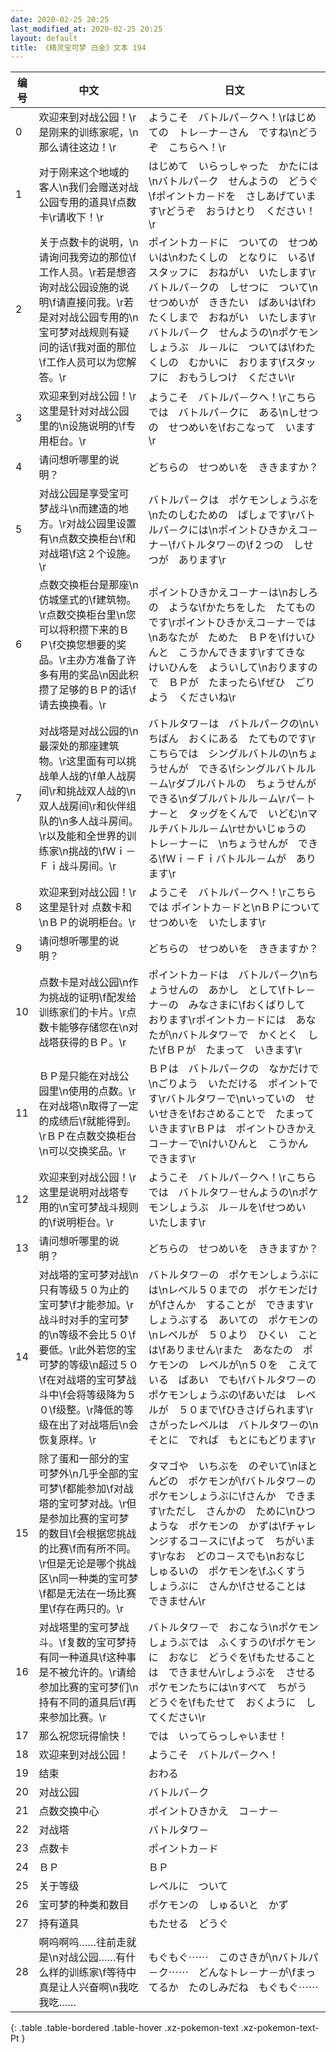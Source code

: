 ```yaml
---
date: 2020-02-25 20:25
last_modified_at: 2020-02-25 20:25
layout: default
title: 《精灵宝可梦 白金》文本 194
---
```

| 编号 | 中文 | 日文 |
| ---- | ---- | ---- |
| 0 | 欢迎来到对战公园！\r是刚来的训练家呢，\n那么请往这边！\r | ようこそ　バトルパ－クへ！\rはじめての　トレ－ナ－さん　ですね\nどうぞ　こちらへ！\r |
| 1 | 对于刚来这个地域的客人\n我们会赠送对战公园专用的道具\f点数卡\r请收下！\r | はじめて　いらっしゃった　かたには\nバトルパ－ク　せんようの　どうぐ\fポイントカ－ドを　さしあげています\rどうぞ　おうけとり　ください！\r |
| 2 | 关于点数卡的说明，\n请询问我旁边的那位\f工作人员。\r若是想咨询对战公园设施的说明\f请直接问我。\r若是对对战公园专用的\n宝可梦对战规则有疑问的话\f我对面的那位\f工作人员可以为您解答。\r | ポイントカ－ドに　ついての　せつめいは\nわたくしの　となりに　いる\fスタッフに　おねがい　いたします\rバトルパ－クの　しせつに　ついて\nせつめいが　ききたい　ばあいは\fわたくしまで　おねがい　いたします\rバトルパ－ク　せんようの\nポケモンしょうぶ　ル－ルに　ついては\fわたくしの　むかいに　おります\fスタッフに　おもうしつけ　ください\r |
| 3 | 欢迎来到对战公园！\r这里是针对对战公园里的\n设施说明的\f专用柜台。\r | ようこそ　バトルパ－クへ！\rこちらでは　バトルパ－クに　ある\nしせつの　せつめいを\fおこなって　います\r |
| 4 | 请问想听哪里的说明？ | どちらの　せつめいを　ききますか？ |
| 5 | 对战公园是享受宝可梦战斗\n而建造的地方。\r对战公园里设置有\n点数交换柜台\f和对战塔\f这２个设施。\r | バトルパ－クは　ポケモンしょうぶを\nたのしむための　ばしょです\rバトルパ－クには\nポイントひきかえコ－ナ－\fバトルタワ－の\f２つの　しせつが　あります\r |
| 6 | 点数交换柜台是那座\n仿城堡式的\f建筑物。\r点数交换柜台里\n您可以将积攒下来的ＢＰ\f交换您想要的奖品。\r主办方准备了许多有用的奖品\n因此积攒了足够的ＢＰ的话\f请去换换看。\r | ポイントひきかえコ－ナ－は\nおしろの　ような\fかたちをした　たてものです\rポイントひきかえコ－ナ－では\nあなたが　ためた　ＢＰを\fけいひんと　こうかんできます\rすてきな　けいひんを　よういして\nおりますので　ＢＰが　たまったら\fぜひ　ごりよう　くださいね\r |
| 7 | 对战塔是对战公园的\n最深处的那座建筑物。\r这里面有可以挑战单人战的\f单人战房间\r和挑战双人战的\n双人战房间\r和伙伴组队的\n多人战斗房间。\r以及能和全世界的训练家\n挑战的\fＷｉ－Ｆｉ战斗房间。\r | バトルタワ－は　バトルパ－クの\nいちばん　おくにある　たてものです\rこちらでは　シングルバトルの\nちょうせんが　できる\fシングルバトルル－ム\rダブルバトルの　ちょうせんが　できる\nダブルバトルル－ム\rパ－トナ－と　タッグをくんで　いどむ\nマルチバトルル－ム\rせかいじゅうの　トレ－ナ－に　\nちょうせんが　できる\fＷｉ－Ｆｉバトルル－ムが　あります\r |
| 8 | 欢迎来到对战公园！\r这里是针对 点数卡和\nＢＰ的说明柜台。\r | ようこそ　バトルパ－クへ！\rこちらでは ポイントカ－ドと\nＢＰについて　せつめいを　いたします\r |
| 9 | 请问想听哪里的说明？ | どちらの　せつめいを　ききますか？ |
| 10 | 点数卡是对战公园\n作为挑战的证明\f配发给训练家们的卡片。\r点数卡能够存储您在\n对战塔获得的ＢＰ。\r | ポイントカ－ドは　バトルパ－ク\nちょうせんの　あかし　として\fトレ－ナ－の　みなさまに\fおくばりして　おります\rポイントカ－ドには　あなたが\nバトルタワ－で　かくとく　した\fＢＰが　たまって　いきます\r |
| 11 | ＢＰ是只能在对战公园里\n使用的点数。\r在对战塔\n取得了一定的成绩后\f就能得到。\rＢＰ在点数交换柜台\n可以交换奖品。\r | ＢＰは　バトルパ－クの　なかだけで\nごりよう　いただける　ポイントです\rバトルタワ－で\nいっていの　せいせきを\fおさめることで　たまって　いきます\rＢＰは　ポイントひきかえコ－ナ－で\nけいひんと　こうかん　できます\r |
| 12 | 欢迎来到对战公园！\r这里是说明对战塔专用的\n宝可梦战斗规则的\f说明柜台。\r | ようこそ　バトルパ－クへ！\rこちらでは　バトルタワ－せんようの\nポケモンしょうぶ　ル－ルを\fせつめい　いたします\r |
| 13 | 请问想听哪里的说明？ | どちらの　せつめいを　ききますか？ |
| 14 | 对战塔的宝可梦对战\n只有等级５０为止的宝可梦\f才能参加。\r战斗时对手的宝可梦的\n等级不会比５０\f要低。\r此外若您的宝可梦的等级\n超过５０\f在对战塔的宝可梦战斗中\f会将等级降为５０\f级整。\r降低的等级在出了对战塔后\n会恢复原样。\r | バトルタワ－の　ポケモンしょうぶには\nレベル５０までの　ポケモンだけが\fさんか　することが　できます\rしょうぶする　あいての　ポケモンの\nレベルが　５０より　ひくい　ことは\fありません\rまた　あなたの　ポケモンの　レベルが\n５０を　こえている　ばあい　でも\fバトルタワ－の　ポケモンしょうぶの\fあいだは　レベルが　５０まで\fひきさげられます\rさがったレベルは　バトルタワ－の\nそとに　でれば　もとにもどります\r |
| 15 | 除了蛋和一部分的宝可梦外\n几乎全部的宝可梦\f都能参加\f对战塔的宝可梦对战。\r但是参加比赛的宝可梦的数目\f会根据您挑战的比赛\f而有所不同。\r但是无论是哪个挑战区\n同一种类的宝可梦\f都是无法在一场比赛里\f存在两只的。\r | タマゴや　いちぶを　のぞいて\nほとんどの　ポケモンが\fバトルタワ－の　ポケモンしょうぶに\fさんか　できます\rただし　さんかの　ために\nひつような　ポケモンの　かずは\fチャレンジするコ－スに\fよって　ちがいます\rなお　どのコ－スでも\nおなじ　しゅるいの　ポケモンを\fふくすう　しょうぶに　さんか\fさせることは　できません\r |
| 16 | 对战塔里的宝可梦战斗。\f复数的宝可梦持有同一种道具\f这种事是不被允许的。\r请给参加比赛的宝可梦们\n持有不同的道具后\f再来参加比赛。\r | バトルタワ－で　おこなう\nポケモンしょうぶでは　ふくすうの\fポケモンに　おなじ　どうぐを\fもたせることは　できません\rしょうぶを　させる　ポケモンたちには\nすべて　ちがう　どうぐを\fもたせて　おくように　してください\r |
| 17 | 那么祝您玩得愉快！ | では　いってらっしゃいませ！ |
| 18 | 欢迎来到对战公园！ | ようこそ　バトルパ－クへ！ |
| 19 | 结束 | おわる |
| 20 | 对战公园 | バトルパ－ク |
| 21 | 点数交换中心 | ポイントひきかえ　コ－ナ－ |
| 22 | 对战塔 | バトルタワ－ |
| 23 | 点数卡 | ポイントカ－ド |
| 24 | ＢＰ | ＢＰ |
| 25 | 关于等级 | レベルに　ついて |
| 26 | 宝可梦的种类和数目 | ポケモンの　しゅるいと　かず |
| 27 | 持有道具 | もたせる　どうぐ |
| 28 | 啊呜啊呜……往前走就是\n对战公园……有什么样的训练家\f等待中真是让人兴奋啊\n我吃我吃…… | もぐもぐ⋯⋯　このさきが\nバトルパ－ク⋯⋯　どんなトレ－ナ－が\fまってるか　たのしみだね　もぐもぐ⋯⋯ |
{: .table .table-bordered .table-hover .xz-pokemon-text .xz-pokemon-text-Pt }